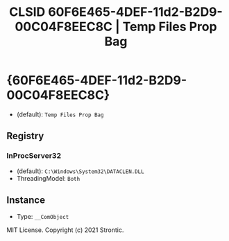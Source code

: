 ﻿---
title: "CLSID 60F6E465-4DEF-11d2-B2D9-00C04F8EEC8C | Temp Files Prop Bag"
excerpt: What is COM-Object CLSID 60F6E465-4DEF-11d2-B2D9-00C04F8EEC8C?
---

# {60F6E465-4DEF-11d2-B2D9-00C04F8EEC8C}

* (default): `Temp Files Prop Bag`

## Registry


### InProcServer32

* (default): `C:\Windows\System32\DATACLEN.DLL`
* ThreadingModel: `Both`

## Instance

* Type: `__ComObject`

MIT License. Copyright (c) 2021 Strontic.


